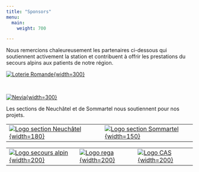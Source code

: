 ```yaml
---
title: "Sponsors"
menu:
  main:
    weight: 700

---
```

Nous remercions chaleureusement les partenaires ci-dessous qui soutiennent activement la station et contribuent à offrir les prestations du secours alpins aux patients de notre région.

[![Loterie Romande](/loro-logobeneficiaires-rvb.jpg){width=300}](https://www.loro.ch/fr)  

<br>

[![Nevia](/nevia_logo.png){width=300}](https://www.rn-arc.ch/)  

Les sections de Neuchâtel et de Sommartel nous soutiennent pour nos projets.

| | | |
|-|-|-|
|[![Logo section Neuchâtel](/sac-ne-logo.gif){width=180}](https://www.cas-neuchatel.ch/)| |[![Logo section Sommartel](/logo_sommartel.png){width=150}](https://www.cas-sommartel.ch/)|

| | | |
|-|-|-|
|[![Logo secours alpin](/logo_ars_fr.svg){width=200}](https://www.secoursalpin.ch/)|[![Logo rega](/logo_rega.svg){width=200}](https://www.rega.ch/)|[![Logo CAS](/logo_cas.svg){width=200}](https://www.sac-cas.ch/)|
